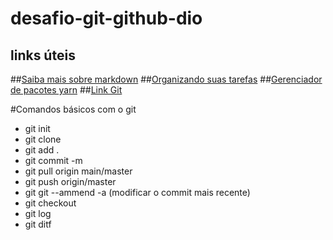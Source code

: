# desafio-git-github-dio
## links úteis

##[Saiba mais sobre markdown](https://docs.pipz.com/central-de-ajuda/learning-center/guia-basico-de-markdown#open)
##[Organizando suas tarefas](https://www.notion.so)
##[Gerenciador de pacotes yarn](https://classic.yarnpkg.com/lang/en/docs/install/)
##[Link Git](https://git-scm.com/)

#Comandos básicos com o git
* git init
* git clone
* git add .
* git commit -m
* git pull origin main/master
* git push origin/master
* git git --ammend -a (modificar o commit mais recente)
* git checkout
* git log
* git ditf


